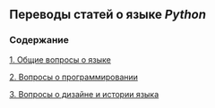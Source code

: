 ## Переводы статей о языке *Python*

### Содержание

[1. Общие вопросы о языке](general_python_faq.md)

[2. Вопросы о программировании](programming_faq.md)

[3. Вопросы о дизайне и истории языка](python_design_faq.md)
